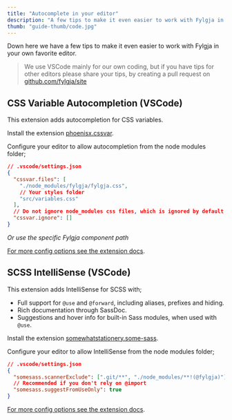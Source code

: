 ```yaml
---
title: "Autocomplete in your editor"
description: "A few tips to make it even easier to work with Fylgja in your own favorite editor"
thumb: "guide-thumb/code.jpg"
---
```


Down here we have a few tips to make it even easier to work with Fylgja in your own favorite editor.

> We use VSCode mainly for our own coding,
> but if you have tips for other editors please share your tips,
> by creating a pull request on [github.com/fylgja/site](https://github.com/fylgja/site)

## CSS Variable Autocompletion (VSCode)

This extension adds autocompletion for CSS variables.

Install the extension [phoenisx.cssvar](https://marketplace.visualstudio.com/items?itemName=phoenisx.cssvar).

Configure your editor to allow autocompletion from the node modules folder;

```json
// .vscode/settings.json
{
  "cssvar.files": [
    "./node_modules/fylgja/fylgja.css",
    // Your styles folder
    "src/variables.css"
  ],
  // Do not ignore node_modules css files, which is ignored by default
  "cssvar.ignore": []
}
```

_Or use the specific Fylgja component path_

[For more config options see the extension docs](https://marketplace.visualstudio.com/items?itemName=phoenisx.cssvar).


## SCSS IntelliSense (VSCode)

This extension adds IntelliSense for SCSS with;

- Full support for `@use` and `@forward`, including aliases, prefixes and hiding.
- Rich documentation through SassDoc.
- Suggestions and hover info for built-in Sass modules, when used with `@use`.

Install the extension [somewhatstationery.some-sass](https://marketplace.visualstudio.com/items?itemName=SomewhatStationery.some-sass).

Configure your editor to allow IntelliSense from the node modules folder;

```json
// .vscode/settings.json
{
  "somesass.scannerExclude": [".git/**", "./node_modules/**!(@fylgja)"],
  // Recommended if you don't rely on @import
  "somesass.suggestFromUseOnly": true
}
```

[For more config options see the extension docs](https://marketplace.visualstudio.com/items?itemName=SomewhatStationery.some-sass).
